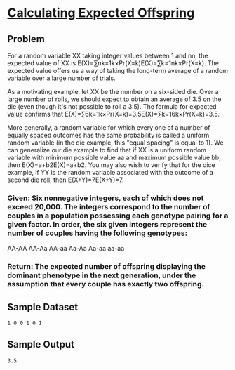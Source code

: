 # [Calculating Expected Offspring](http://rosalind.info/problems/iev/)

## Problem
For a random variable XX taking integer values between 1 and nn, the expected value of XX is E(X)=∑nk=1k×Pr(X=k)E(X)=∑k=1nk×Pr(X=k). The expected value offers us a way of taking the long-term average of a random variable over a large number of trials.

As a motivating example, let XX be the number on a six-sided die. Over a large number of rolls, we should expect to obtain an average of 3.5 on the die (even though it's not possible to roll a 3.5). The formula for expected value confirms that E(X)=∑6k=1k×Pr(X=k)=3.5E(X)=∑k=16k×Pr(X=k)=3.5.

More generally, a random variable for which every one of a number of equally spaced outcomes has the same probability is called a uniform random variable (in the die example, this "equal spacing" is equal to 1). We can generalize our die example to find that if XX is a uniform random variable with minimum possible value aa and maximum possible value bb, then E(X)=a+b2E(X)=a+b2. You may also wish to verify that for the dice example, if YY is the random variable associated with the outcome of a second die roll, then E(X+Y)=7E(X+Y)=7.

### Given: Six nonnegative integers, each of which does not exceed 20,000. The integers correspond to the number of couples in a population possessing each genotype pairing for a given factor. In order, the six given integers represent the number of couples having the following genotypes:

AA-AA
AA-Aa
AA-aa
Aa-Aa
Aa-aa
aa-aa

### Return: The expected number of offspring displaying the dominant phenotype in the next generation, under the assumption that every couple has exactly two offspring.

## Sample Dataset

```
1 0 0 1 0 1
```

## Sample Output

```
3.5
```